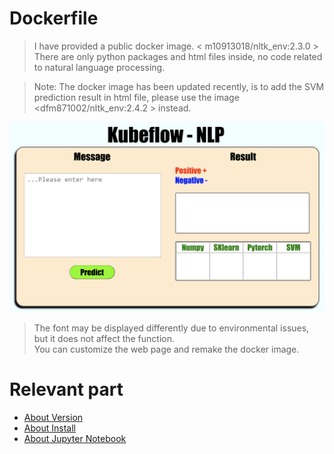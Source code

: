 # Dockerfile

> I have provided a public docker image. < m10913018/nltk_env:2.3.0 > \
> There are only python packages and html files inside, no code related to natural language processing.

> Note: The docker image has been updated recently, is to add the SVM prediction result in html file, please use the image <dfm871002/nltk_env:2.4.2 > instead.

<img src="https://github.com/dfm871002/examples/blob/master/Natural-Language-Processing/4.%20Image/NLP.png" alt="NLP"/><br/>

> The font may be displayed differently due to environmental issues, but it does not affect the function. \
> You can customize the web page and remake the docker image.

# Relevant part

* [About Version](https://github.com/dfm871002/examples/blob/master/Natural-Language-Processing/README.md)
* [About Install](https://github.com/dfm871002/examples/blob/master/Natural-Language-Processing/1.%20Install/Install.md)
* [About Jupyter Notebook](https://github.com/dfm871002/examples/blob/master/Natural-Language-Processing/3.%20Jupyter%20Notebook/Jupyter%20Notebook.md)
